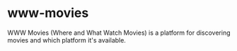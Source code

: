 # www-movies
WWW  Movies (Where and What Watch Movies) is a platform for discovering movies and which platform it's available.
